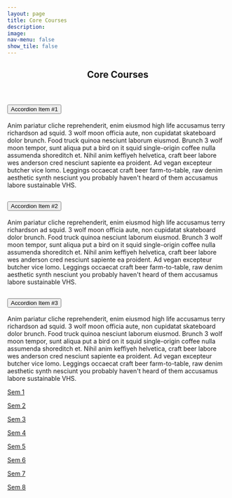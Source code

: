 ```yaml
---
layout: page
title: Core Courses
description: 
image: 
nav-menu: false
show_tile: false
---
```


<!-- Main -->
<div id="main" class="alt">

<!-- One -->
<section id="one">
	<div class="inner">
		<header class="major">
			<h2>Core Courses</h2>
		</header>

<!-- Content -->
<div class="accordion accordion-flush" id="accordionFlushExample">
  <div class="accordion-item">
    <h2 class="accordion-header" id="flush-headingOne">
      <button
        class="accordion-button collapsed"
        type="button"
        data-mdb-toggle="collapse"
        data-mdb-target="#flush-collapseOne"
        aria-expanded="false"
        aria-controls="flush-collapseOne"
      >
        Accordion Item #1
      </button>
    </h2>
    <div
      id="flush-collapseOne"
      class="accordion-collapse collapse"
      aria-labelledby="flush-headingOne"
      data-mdb-parent="#accordionFlushExample"
    >
      <div class="accordion-body">
        Anim pariatur cliche reprehenderit, enim eiusmod high life accusamus terry
        richardson ad squid. 3 wolf moon officia aute, non cupidatat skateboard dolor
        brunch. Food truck quinoa nesciunt laborum eiusmod. Brunch 3 wolf moon tempor,
        sunt aliqua put a bird on it squid single-origin coffee nulla assumenda shoreditch
        et. Nihil anim keffiyeh helvetica, craft beer labore wes anderson cred nesciunt
        sapiente ea proident. Ad vegan excepteur butcher vice lomo. Leggings occaecat
        craft beer farm-to-table, raw denim aesthetic synth nesciunt you probably haven't
        heard of them accusamus labore sustainable VHS.
      </div>
    </div>
  </div>
  <div class="accordion-item">
    <h2 class="accordion-header" id="flush-headingTwo">
      <button
        class="accordion-button collapsed"
        type="button"
        data-mdb-toggle="collapse"
        data-mdb-target="#flush-collapseTwo"
        aria-expanded="false"
        aria-controls="flush-collapseTwo"
      >
        Accordion Item #2
      </button>
    </h2>
    <div
      id="flush-collapseTwo"
      class="accordion-collapse collapse"
      aria-labelledby="flush-headingTwo"
      data-mdb-parent="#accordionFlushExample"
    >
      <div class="accordion-body">
        Anim pariatur cliche reprehenderit, enim eiusmod high life accusamus terry
        richardson ad squid. 3 wolf moon officia aute, non cupidatat skateboard dolor
        brunch. Food truck quinoa nesciunt laborum eiusmod. Brunch 3 wolf moon tempor,
        sunt aliqua put a bird on it squid single-origin coffee nulla assumenda shoreditch
        et. Nihil anim keffiyeh helvetica, craft beer labore wes anderson cred nesciunt
        sapiente ea proident. Ad vegan excepteur butcher vice lomo. Leggings occaecat
        craft beer farm-to-table, raw denim aesthetic synth nesciunt you probably haven't
        heard of them accusamus labore sustainable VHS.
      </div>
    </div>
  </div>
  <div class="accordion-item">
    <h2 class="accordion-header" id="flush-headingThree">
      <button
        class="accordion-button collapsed"
        type="button"
        data-mdb-toggle="collapse"
        data-mdb-target="#flush-collapseThree"
        aria-expanded="false"
        aria-controls="flush-collapseThree"
      >
        Accordion Item #3
      </button>
    </h2>
    <div
      id="flush-collapseThree"
      class="accordion-collapse collapse"
      aria-labelledby="flush-headingThree"
      data-mdb-parent="#accordionFlushExample"
    >
      <div class="accordion-body">
        Anim pariatur cliche reprehenderit, enim eiusmod high life accusamus terry
        richardson ad squid. 3 wolf moon officia aute, non cupidatat skateboard dolor
        brunch. Food truck quinoa nesciunt laborum eiusmod. Brunch 3 wolf moon tempor,
        sunt aliqua put a bird on it squid single-origin coffee nulla assumenda shoreditch
        et. Nihil anim keffiyeh helvetica, craft beer labore wes anderson cred nesciunt
        sapiente ea proident. Ad vegan excepteur butcher vice lomo. Leggings occaecat
        craft beer farm-to-table, raw denim aesthetic synth nesciunt you probably haven't
        heard of them accusamus labore sustainable VHS.
      </div>
    </div>
  </div>
</div>
		
<p><a href="https://epdampiitb.github.io/p/courses/core/sem1/sem1list.html">Sem 1</a></p>

<p><a href="https://epdampiitb.github.io/p/courses/core/sem2/sem2list.html">Sem 2</a></p>
		
<p><a href="https://epdampiitb.github.io/p/courses/core/sem3/sem3list.html">Sem 3</a></p>
		
<p><a href="https://epdampiitb.github.io/p/courses/core/sem4/sem4list.html">Sem 4</a></p>
		
<p><a href="https://epdampiitb.github.io/p/courses/core/sem5/sem5list.html">Sem 5</a></p>
		
<p><a href="https://epdampiitb.github.io/p/courses/core/sem6/sem6list.html">Sem 6</a></p>
		
<p><a href="https://epdampiitb.github.io/p/courses/core/sem7/sem7list.html">Sem 7</a></p>
		
<p><a href="https://epdampiitb.github.io/p/courses/core/sem8/sem8list.html">Sem 8</a></p>

